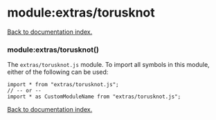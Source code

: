 # module:extras/torusknot

[Back to documentation index.](index.md)

<a name='extras_torusknot'></a>
### module:extras/torusknot()

The <code>extras/torusknot.js</code> module.
To import all symbols in this module, either of the following can be used:

    import * from "extras/torusknot.js";
    // -- or --
    import * as CustomModuleName from "extras/torusknot.js";

[Back to documentation index.](index.md)
